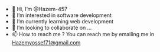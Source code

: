 - 👋 Hi, I’m @Hazem-457
- 👀 I’m interested in software development 
- 🌱 I’m currently learning web development 
- 💞️ I’m looking to collaborate on ...
- 📫 How to reach me ? 
You can reach me by emailing me in Hazemyossef71@gmail.com 

<!---
Hazem-457/Hazem-457 is a ✨ special ✨ repository because its `README.md` (this file) appears on your GitHub profile.
You can click the Preview link to take a look at your changes.
--->
